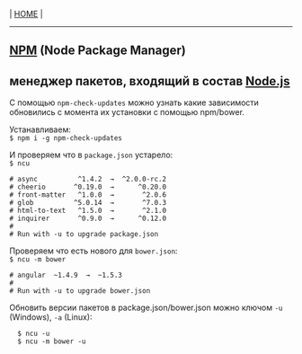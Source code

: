 | [HOME](https://github.com/vik-vavilikhin/vik-vavilikhin.github.io) |

-------------------------------------------------------------------------------------------
## [NPM](https://www.npmjs.com/) (Node Package Manager)
менеджер пакетов, входящий в состав [Node.js](https://nodejs.org/en/)
-------------------------------------------------------------------------------------------
С помощью `npm-check-updates` можно узнать какие зависимости обновились с момента их установки с помощью npm/bower.
<!-- ==================== -->
Устанавливаем:  
`$ npm i -g npm-check-updates`

И проверяем что в `package.json` устарело:  
`$ ncu`
```
# async          ^1.4.2  →  ^2.0.0-rc.2
# cheerio       ^0.19.0  →      ^0.20.0
# front-matter   ^1.0.0  →       ^2.0.6
# glob          ^5.0.14  →       ^7.0.3
# html-to-text   ^1.5.0  →       ^2.1.0
# inquirer       ^0.9.0  →      ^0.12.0
#
# Run with -u to upgrade package.json
```

Проверяем что есть нового для `bower.json`:  
`$ ncu -m bower`
```
# angular  ~1.4.9  →  ~1.5.3
#
# Run with -u to upgrade bower.json
```

Обновить версии пакетов в package.json/bower.json можно ключом `-u` (Windows), `-a` (Linux):
```
  $ ncu -u
  $ ncu -m bower -u
```